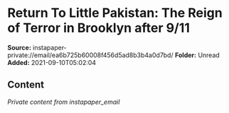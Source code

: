 # Return To Little Pakistan: The Reign of Terror in Brooklyn after 9/11

**Source:** instapaper-private://email/ea6b725b60008f456d5ad8b3b4a0d7bd/
**Folder:** Unread
**Added:** 2021-09-10T05:02:04




## Content
*Private content from instapaper_email*
